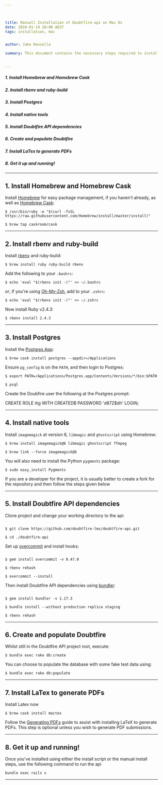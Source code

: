 ```yaml
---

 

title: Manuall Installation of Doubtfire-api on Mac Os
date: 2020-01-19 20:00 AEST
tags: installation, mac


author: Jake Renzella

summary: This document contains the necessary steps required to install Doubtfire-API on MAC OS. These steps include installing Homebrew, Homebrew Cask, rbenv, ruby build, Postgres, native tools, and Doubtfire API dependencies. Finally you need populate doubtfire.  
 

---
```


 
##### 1. Install Homebrew and Homebrew Cask
##### 2. Install rbenv and ruby-build
##### 3. Install Postgres
##### 4. Install native tools
##### 5. Install Doubtfire API dependencies
##### 6. Create and populate Doubtfire
##### 7. Install LaTex to generate PDFs
##### 8. Get it up and running!

 

---

## 1. Install Homebrew and Homebrew Cask


Install [Homebrew](http://brew.sh) for easy package management, if you haven't already, as well as [Homebrew Cask](http://caskroom.io):

 
```
$ /usr/bin/ruby -e "$(curl -fsSL https://raw.githubusercontent.com/Homebrew/install/master/install)"

$ brew tap caskroom/cask

```
---



## 2. Install rbenv and ruby-build

Install [rbenv](https://github.com/sstephenson/rbenv) and ruby-build:

 
```
$ brew install ruby ruby-build rbenv
```

Add the following to your `.bashrc`:

```
$ echo 'eval "$(rbenv init -)"' >> ~/.bashrc
```
 
_or_, if you're using [Oh-My-Zsh](http://ohmyz.sh), add to your `.zshrc`:

```
$ echo 'eval "$(rbenv init -)"' >> ~/.zshrc
```

Now install Ruby v2.4.3:
 
```
$ rbenv install 2.4.3
```
---


## 3. Install Postgres
Install the [Postgres App](http://postgresapp.com):

```
$ brew cask install postgres --appdir=/Applications
```
 
Ensure `pg_config` is on the `PATH`, and then login to Postgres:

```
$ export PATH=/Applications/Postgres.app/Contents/Versions/*/bin:$PATH

$ psql
``` 

Create the Doubfire user the following at the Postgres prompt:

 

CREATE ROLE itig WITH CREATEDB PASSWORD 'd872$dh' LOGIN;

---



## 4. Install native tools
Install `imagemagick` at version 6, `libmagic` and `ghostscript` using Homebrew:

```
$ brew install imagemagick@6 libmagic ghostscript ffmpeg

$ brew link --force imagemagick@6
```

You will also need to install the Python `pygments` package:

 
```
$ sudo easy_install Pygments
```
If you are a developer for the project, it is usually better to create a fork for the repository and then follow the steps given below

---



## 5. Install Doubtfire API dependencies
Clone project and change your working directory to the api:

 ```

$ git clone https://github.com/doubtfire-lms/doubtfire-api.git

$ cd ./doubtfire-api
```
 

Set up [overcommit](https://github.com/brigade/overcommit) and install hooks:

 ```

$ gem install overcommit -v 0.47.0

$ rbenv rehash

$ overcommit --install

```

Then install Doubtfire API dependencies using [bundler](http://bundler.io):

``` 

$ gem install bundler -v 1.17.3

$ bundle install --without production replica staging

$ rbenv rehash
```
---


## 6. Create and populate Doubtfire
Whilst still in the Doubtfire API project root, execute:

 
```
$ bundle exec rake db:create
```
 

You can choose to populate the database with some fake test data using:

 
```
$ bundle exec rake db:populate
```
---


## 7. Install LaTex to generate PDFs
Install Latex now

```
$ brew cask install mactex
```

Follow the [Generating PDFs](/doubtfire-lms/doubtfire-api/wiki/Generating-PDFs) guide to assist with installing LaTeX to generate PDFs. This step is optional unless you wish to generate PDF submissions.

---

## 8. Get it up and running!

Once you've installed using either the install script or the manual install steps, use the following command to run the api

```
bundle exec rails s
```

---